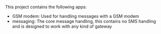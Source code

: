This project contains the following apps:
* GSM modem: Used for handling messages with a GSM modem
* messaging: The core message handling, this contains no SMS handling and is designed to work with any kind of gateway